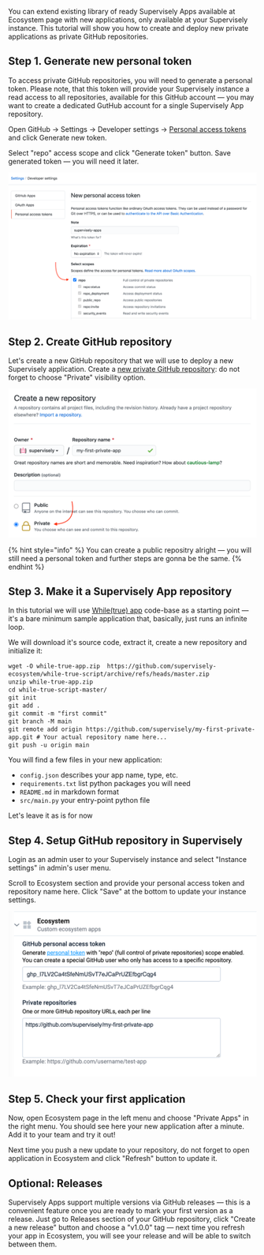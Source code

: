 You can extend existing library of ready Supervisely Apps available at Ecosystem page with new applications, only available at your Supervisely instance. This tutorial will show you how to create and deploy new private applications as private GitHub repositories.

## Step 1. Generate new personal token

To access private GitHub repositories, you will need to generate a personal token. Please note, that this token will provide your Supervisely instance a read access to all repositories, available for this GitHub account — you may want to create a dedicated GutHub account for a single Supervisely App repository.

Open GitHub → Settings → Developer settings → [Personal access tokens](https://github.com/settings/tokens) and click Generate new token.

Select "repo" access scope and click "Generate token" button. Save generated token — you will need it later.

![](personal-token.png)

## Step 2. Create GitHub repository

Let's create a new GitHub repository that we will use to deploy a new Supervisely application.  Create a [new private GitHub repository](https://github.com/new): do not forget to choose "Private" visibility option.
  
![](new-repo.png)
  
{% hint style="info" %}
You can create a public repositry alright — you will still need a personal token and further steps are gonna be the same.
{% endhint %}
  
## Step 3. Make it a Supervisely App repository

In this tutorial we will use [While(true) app](https://github.com/supervisely-ecosystem/while-true-script) code-base as a starting point — it's a bare minimum sample application that, basically, just runs an infinite loop.
  
We will download it's source code, extract it, create a new repository and initialize it:
  
```
wget -O while-true-app.zip  https://github.com/supervisely-ecosystem/while-true-script/archive/refs/heads/master.zip
unzip while-true-app.zip
cd while-true-script-master/
git init
git add .
git commit -m "first commit"
git branch -M main
git remote add origin https://github.com/supervisely/my-first-private-app.git # Your actual repository name here...
git push -u origin main
```

You will find a few files in your new application:
  
- `config.json` describes your app name, type, etc.
- `requirements.txt` list python packages you will need
- `README.md` in markdown format
- `src/main.py` your entry-point python file
  
Let's leave it as is for now
  
## Step 4. Setup GitHub repository in Supervisely
  
Login as an admin user to your Supervisely instance and select "Instance settings" in admin's user menu.
  
Scroll to Ecosystem section and provide your personal access token and repository name here. Click "Save" at the bottom to update your instance settings.
  
![](ecosystem-creds.png)

## Step 5. Check your first application
  
Now, open Ecosystem page in the left menu and choose "Private Apps" in the right menu. You should see here your new application after a minute. Add it to your team and try it out!
  
Next time you push a new update to your repository, do not forget to open application in Ecosystem and click "Refresh" button to update it.

## Optional: Releases
  
Supervisely Apps support multiple versions via GitHub releases — this is a convenient feature once you are ready to mark your first version as a release. Just go to Releases section of your GitHub repository, click "Create a new release" button and choose a "v1.0.0" tag — next time you refresh your app in Ecosystem, you will see your release and will be able to switch between them.

  
